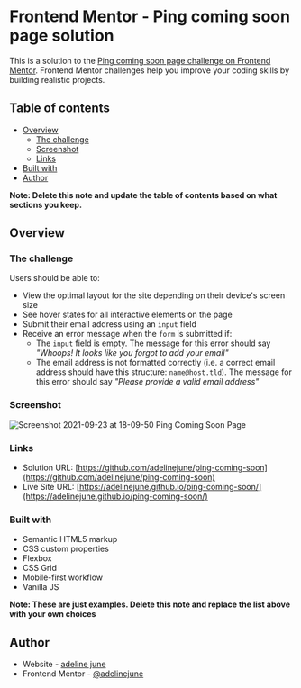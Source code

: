 # Frontend Mentor - Ping coming soon page solution

This is a solution to the [Ping coming soon page challenge on Frontend Mentor](https://www.frontendmentor.io/challenges/ping-single-column-coming-soon-page-5cadd051fec04111f7b848da). Frontend Mentor challenges help you improve your coding skills by building realistic projects.

## Table of contents

- [Overview](#overview)
  - [The challenge](#the-challenge)
  - [Screenshot](#screenshot)
  - [Links](#links)
- [Built with](#built-with)
- [Author](#author)

**Note: Delete this note and update the table of contents based on what sections you keep.**

## Overview

### The challenge

Users should be able to:

- View the optimal layout for the site depending on their device's screen size
- See hover states for all interactive elements on the page
- Submit their email address using an `input` field
- Receive an error message when the `form` is submitted if:
  - The `input` field is empty. The message for this error should say _"Whoops! It looks like you forgot to add your email"_
  - The email address is not formatted correctly (i.e. a correct email address should have this structure: `name@host.tld`). The message for this error should say _"Please provide a valid email address"_

### Screenshot

![Screenshot 2021-09-23 at 18-09-50 Ping Coming Soon Page](https://user-images.githubusercontent.com/75600902/134490672-2e29a15f-b5db-43f3-bb40-d57ba725c3f7.png)

### Links

- Solution URL: [https://github.com/adelinejune/ping-coming-soon](https://github.com/adelinejune/ping-coming-soon)
- Live Site URL: [https://adelinejune.github.io/ping-coming-soon/](https://adelinejune.github.io/ping-coming-soon/)

### Built with

- Semantic HTML5 markup
- CSS custom properties
- Flexbox
- CSS Grid
- Mobile-first workflow
- Vanilla JS

**Note: These are just examples. Delete this note and replace the list above with your own choices**

## Author

- Website - [adeline june](https://github.com/adelinejune)
- Frontend Mentor - [@adelinejune](https://www.frontendmentor.io/profile/adelinejune)
